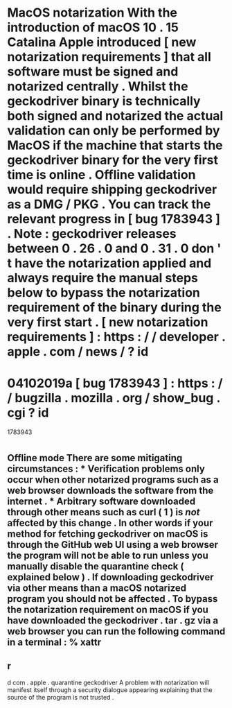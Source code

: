 #
MacOS
notarization
With
the
introduction
of
macOS
10
.
15
Catalina
Apple
introduced
[
new
notarization
requirements
]
that
all
software
must
be
signed
and
notarized
centrally
.
Whilst
the
geckodriver
binary
is
technically
both
signed
and
notarized
the
actual
validation
can
only
be
performed
by
MacOS
if
the
machine
that
starts
the
geckodriver
binary
for
the
very
first
time
is
online
.
Offline
validation
would
require
shipping
geckodriver
as
a
DMG
/
PKG
.
You
can
track
the
relevant
progress
in
[
bug
1783943
]
.
Note
:
geckodriver
releases
between
0
.
26
.
0
and
0
.
31
.
0
don
'
t
have
the
notarization
applied
and
always
require
the
manual
steps
below
to
bypass
the
notarization
requirement
of
the
binary
during
the
very
first
start
.
[
new
notarization
requirements
]
:
https
:
/
/
developer
.
apple
.
com
/
news
/
?
id
=
04102019a
[
bug
1783943
]
:
https
:
/
/
bugzilla
.
mozilla
.
org
/
show_bug
.
cgi
?
id
=
1783943
#
#
Offline
mode
There
are
some
mitigating
circumstances
:
*
Verification
problems
only
occur
when
other
notarized
programs
such
as
a
web
browser
downloads
the
software
from
the
internet
.
*
Arbitrary
software
downloaded
through
other
means
such
as
curl
(
1
)
is
_not_
affected
by
this
change
.
In
other
words
if
your
method
for
fetching
geckodriver
on
macOS
is
through
the
GitHub
web
UI
using
a
web
browser
the
program
will
not
be
able
to
run
unless
you
manually
disable
the
quarantine
check
(
explained
below
)
.
If
downloading
geckodriver
via
other
means
than
a
macOS
notarized
program
you
should
not
be
affected
.
To
bypass
the
notarization
requirement
on
macOS
if
you
have
downloaded
the
geckodriver
.
tar
.
gz
via
a
web
browser
you
can
run
the
following
command
in
a
terminal
:
%
xattr
-
r
-
d
com
.
apple
.
quarantine
geckodriver
A
problem
with
notarization
will
manifest
itself
through
a
security
dialogue
appearing
explaining
that
the
source
of
the
program
is
not
trusted
.
